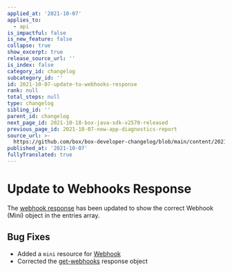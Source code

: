 ```yaml
---
applied_at: '2021-10-07'
applies_to:
  - api
is_impactful: false
is_new_feature: false
collapse: true
show_excerpt: true
release_source_url: ''
is_index: false
category_id: changelog
subcategory_id: ''
id: 2021-10-07-update-to-webhooks-response
rank: null
total_steps: null
type: changelog
sibling_id: ''
parent_id: changelog
next_page_id: 2021-10-18-box-java-sdk-v2570-released
previous_page_id: 2021-10-07-new-app-diagnostics-report
source_url: >-
  https://github.com/box/box-developer-changelog/blob/main/content/2021/10-07-update-to-webhooks-response.md
published_at: '2021-10-07'
fullyTranslated: true
---
```

# Update to Webhooks Response

The [webhook response][webhooks] has been updated to show the correct
Webhook (Mini) object in the entries array.

<!-- more -->

## Bug Fixes

* Added a `mini` resource for [Webhook][mini]
* Corrected the [get-webhooks][webhooks] response object

[support]: https://developer.box.com/support

[forum]: https://support.box.com/hc/en-us/community/topics/360001932973-Platform-and-Developer-Forum

[webhooks]: e://get-webhooks

[mini]: e://resources/webhook--mini
